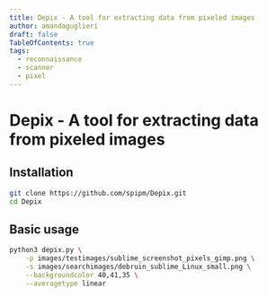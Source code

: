 ```yaml
---
title: Depix - A tool for extracting data from pixeled images
author: amandaguglieri
draft: false
TableOfContents: true
tags:
  - reconnaissance
  - scanner
  - pixel
---
```

# Depix - A tool for extracting data from pixeled images

## Installation

```bash
git clone https://github.com/spipm/Depix.git
cd Depix
```

## Basic usage

```bash
python3 depix.py \
    -p images/testimages/sublime_screenshot_pixels_gimp.png \
    -s images/searchimages/debruin_sublime_Linux_small.png \
    --backgroundcolor 40,41,35 \
    --averagetype linear
```


